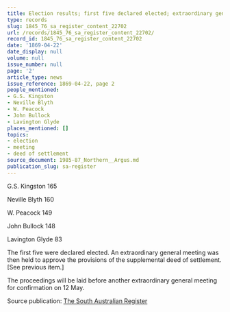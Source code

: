 ```yaml
---
title: Election results; first five declared elected; extraordinary general meeting
type: records
slug: 1845_76_sa_register_content_22702
url: /records/1845_76_sa_register_content_22702/
record_id: 1845_76_sa_register_content_22702
date: '1869-04-22'
date_display: null
volume: null
issue_number: null
page: '2'
article_type: news
issue_reference: 1869-04-22, page 2
people_mentioned:
- G.S. Kingston
- Neville Blyth
- W. Peacock
- John Bullock
- Lavington Glyde
places_mentioned: []
topics:
- election
- meeting
- deed of settlement
source_document: 1985-87_Northern__Argus.md
publication_slug: sa-register
---
```


G.S. Kingston	165

Neville Blyth	160

W. Peacock	149

John Bullock	148

Lavington Glyde	83

The first five were declared elected.  An extraordinary general meeting was then held to approve the provisions of the supplemental deed of settlement.  [See previous item.]

The proceedings will be laid before another extraordinary general meeting for confirmation on 12 May.


Source publication: [The South Australian Register](/publications/sa-register/)
